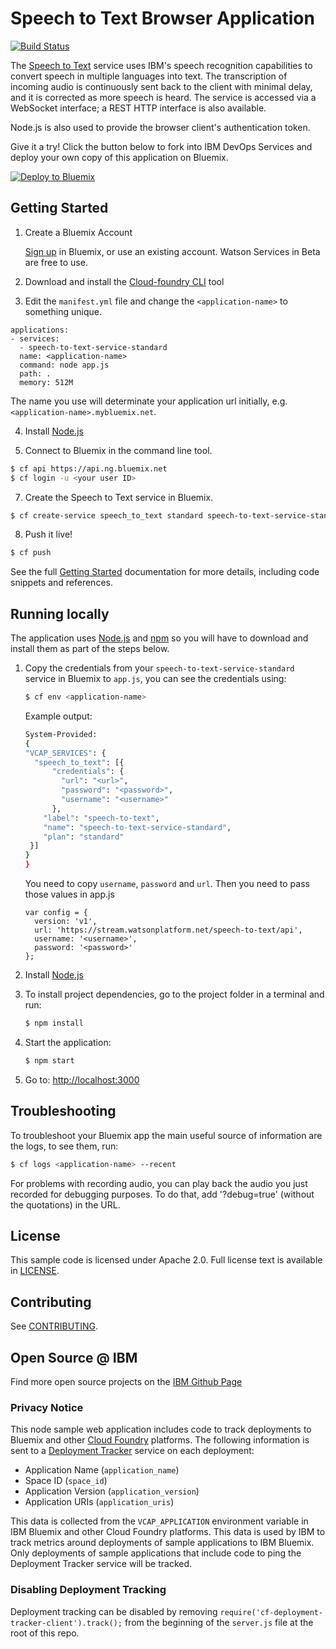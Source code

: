 # Speech to Text Browser Application

[![Build Status](https://travis-ci.org/IBM/language-translation-ui.svg?branch=master)](https://travis-ci.org/IBM/language-translation-ui)

  The [Speech to Text][service_url] service uses IBM's speech recognition capabilities to convert speech in multiple languages into text. The transcription of incoming audio is continuously sent back to the client with minimal delay, and it is corrected as more speech is heard. The service is accessed via a WebSocket interface; a REST HTTP interface is also available.

Node.js is also used to provide the browser client's authentication token.

Give it a try! Click the button below to fork into IBM DevOps Services and deploy your own copy of this application on Bluemix.

[![Deploy to Bluemix](https://bluemix.net/deploy/button.png)](https://bluemix.net/deploy?repository=https://github.com/IBM/language-translation-ui)

## Getting Started

1. Create a Bluemix Account

    [Sign up][sign_up] in Bluemix, or use an existing account. Watson Services in Beta are free to use.

2. Download and install the [Cloud-foundry CLI][cloud_foundry] tool

3. Edit the `manifest.yml` file and change the `<application-name>` to something unique.
  ```none
  applications:
  - services:
    - speech-to-text-service-standard
    name: <application-name>
    command: node app.js
    path: .
    memory: 512M
  ```
  The name you use will determinate your application url initially, e.g. `<application-name>.mybluemix.net`.

4. Install [Node.js](http://nodejs.org/)

6. Connect to Bluemix in the command line tool.
  ```sh
  $ cf api https://api.ng.bluemix.net
  $ cf login -u <your user ID>
  ```

7. Create the Speech to Text service in Bluemix.
  ```sh
  $ cf create-service speech_to_text standard speech-to-text-service-standard
  ```

8. Push it live!
  ```sh
  $ cf push
  ```

See the full [Getting Started][getting_started] documentation for more details, including code snippets and references.

## Running locally

  The application uses [Node.js](http://nodejs.org/) and [npm](https://www.npmjs.com/) so you will have to download and install them as part of the steps below.

1. Copy the credentials from your `speech-to-text-service-standard` service in Bluemix to `app.js`, you can see the credentials using:

    ```sh
    $ cf env <application-name>
    ```
    Example output:
    ```sh
    System-Provided:
    {
    "VCAP_SERVICES": {
      "speech_to_text": [{
          "credentials": {
            "url": "<url>",
            "password": "<password>",
            "username": "<username>"
          },
        "label": "speech-to-text",
        "name": "speech-to-text-service-standard",
        "plan": "standard"
     }]
    }
    }
    ```

    You need to copy `username`, `password` and `url`. Then you need to pass those values in app.js

    ```
    var config = {
      version: 'v1',
      url: 'https://stream.watsonplatform.net/speech-to-text/api',
      username: '<username>',
      password: '<password>'  
    };
    ```

2. Install [Node.js](http://nodejs.org/)

3. To install project dependencies, go to the project folder in a terminal and run:
    ```sh
    $ npm install
    ```

5. Start the application:
    ```sh
    $ npm start
    ```

6. Go to: [http://localhost:3000](http://localhost:3000)

## Troubleshooting

To troubleshoot your Bluemix app the main useful source of information are the logs, to see them, run:

  ```sh
  $ cf logs <application-name> --recent
  ```

For problems with recording audio, you can play back the audio you just recorded for debugging purposes.
To do that, add '?debug=true' (without the quotations) in the URL.

## License

  This sample code is licensed under Apache 2.0. Full license text is available in [LICENSE](LICENSE).

## Contributing

  See [CONTRIBUTING](CONTRIBUTING.md).

## Open Source @ IBM
  Find more open source projects on the [IBM Github Page](http://ibm.github.io/)

### Privacy Notice

This node sample web application includes code to track deployments to Bluemix and other [Cloud Foundry] platforms. The following information is sent to a [Deployment Tracker][deploy_track_url] service on each deployment:

* Application Name (`application_name`)
* Space ID (`space_id`)
* Application Version (`application_version`)
* Application URIs (`application_uris`)

This data is collected from the `VCAP_APPLICATION` environment variable in IBM Bluemix and other Cloud Foundry platforms. This data is used by IBM to track metrics around deployments of sample applications to IBM Bluemix. Only deployments of sample applications that include code to ping the Deployment Tracker service will be tracked.

### Disabling Deployment Tracking

Deployment tracking can be disabled by removing `require('cf-deployment-tracker-client').track();` from the beginning of the `server.js` file at the root of this repo.

[deploy_track_url]: https://github.com/cloudant-labs/deployment-tracker
[Cloud Foundry]: https://github.com/cloudfoundry/cli

[service_url]: http://www.ibm.com/smarterplanet/us/en/ibmwatson/developercloud/speech-to-text.html
[cloud_foundry]: https://github.com/cloudfoundry/cli
[getting_started]: http://www.ibm.com/smarterplanet/us/en/ibmwatson/developercloud/doc/getting_started/
[sign_up]: https://console.ng.bluemix.net/registration/
[browserify]: http://browserify.org/
